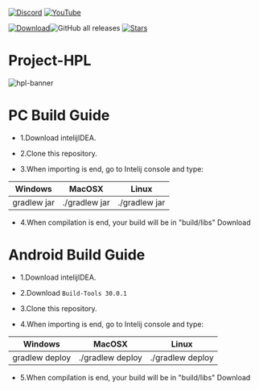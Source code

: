 [![Discord](https://img.shields.io/discord/1011940744774303795.svg?color=7289da&logo=discord&label=HPL&style=for-the-badge)](https://discord.gg/H9d7ZACXTr)
[![YouTube](https://img.shields.io/youtube/channel/subscribers/UCSwjTWn3yFrjMLg-PFo39fg?color=ff5959&label=YouTube&logo=youtube&style=for-the-badge)](https://www.youtube.com/@HPLTeam4)

[![Download](https://img.shields.io/github/v/release/HPL-Team/Project-HPL?color=6aa84f&include_prereleases&label=Latest%20version&logo=github&logoColor=white&style=for-the-badge)](https://github.com/HPL-Team/Project-HPL/releases)![GitHub all releases](https://img.shields.io/github/downloads/HPL-Team/Project-HPL/total?color=ED5D3F&logo=Github&label=Total%20downloads&include_prereleases&style=for-the-badge)
[![Stars](https://img.shields.io/github/stars/HPL-Team/Project-HPL?color=F7D747&label=⭐️%20Please%20Star%20Project-HPL%21&style=for-the-badge)](https://github.com/HPL-Team/Project-HPL)
# Project-HPL
![hpl-banner](https://github.com/HPL-Team/Project-HPL/assets/90574933/e5ba46bc-6b27-492d-84ec-975e654803d0)

# PC Build Guide

* 1.Download intelijIDEA.

* 2.Clone this repository.

* 3.When importing is end, go to Intelij console and type:

Windows      |  MacOSX       | Linux
------------ | ------------- | -------------
gradlew jar  | ./gradlew jar | ./gradlew jar

* 4.When compilation is end, your build will be in "build/libs"
Download

# Android Build Guide

* 1.Download intelijIDEA.

* 2.Download `Build-Tools 30.0.1`

* 3.Clone this repository.

* 4.When importing is end, go to Intelij console and type:
   
Windows      |  MacOSX       | Linux
------------ | ------------- | -------------
gradlew deploy  | ./gradlew deploy | ./gradlew deploy

* 5.When compilation is end, your build will be in "build/libs"
Download
